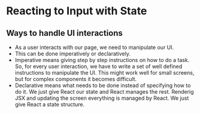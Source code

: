 # Reacting to Input with State


## Ways to handle UI interactions

- As a user interacts with our page, we need to manipulate our UI.
- This can be done imperatively or declaratively.
- Imperative means giving step by step instructions on how to do a task. So, for every user interaction, we have to write a set of well defined instructions to manipulate the UI. This might work well for small screens, but for complex components it becomes difficult.
- Declarative means what needs to be done instead of specifying how to do it. We just give React our state and React manages the rest. Renderig JSX and updating the screen everything is managed by React. We just give React a state structure.



